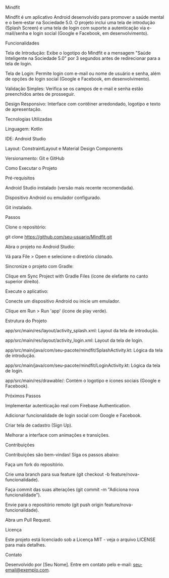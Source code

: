 Mindfit



Mindfit é um aplicativo Android desenvolvido para promover a saúde mental e o bem-estar na Sociedade 5.0. O projeto inclui uma tela de introdução (Splash Screen) e uma tela de login com suporte a autenticação via e-mail/senha e login social (Google e Facebook, em desenvolvimento).

Funcionalidades





Tela de Introdução: Exibe o logotipo do Mindfit e a mensagem "Saúde Inteligente na Sociedade 5.0" por 3 segundos antes de redirecionar para a tela de login.



Tela de Login: Permite login com e-mail ou nome de usuário e senha, além de opções de login social (Google e Facebook, em desenvolvimento).



Validação Simples: Verifica se os campos de e-mail e senha estão preenchidos antes de prosseguir.



Design Responsivo: Interface com contêiner arredondado, logotipo e texto de apresentação.

Tecnologias Utilizadas





Linguagem: Kotlin



IDE: Android Studio



Layout: ConstraintLayout e Material Design Components



Versionamento: Git e GitHub

Como Executar o Projeto

Pré-requisitos





Android Studio instalado (versão mais recente recomendada).



Dispositivo Android ou emulador configurado.



Git instalado.

Passos





Clone o repositório:

git clone https://github.com/seu-usuario/Mindfit.git



Abra o projeto no Android Studio:





Vá para File > Open e selecione o diretório clonado.



Sincronize o projeto com Gradle:





Clique em Sync Project with Gradle Files (ícone de elefante no canto superior direito).



Execute o aplicativo:





Conecte um dispositivo Android ou inicie um emulador.



Clique em Run > Run 'app' (ícone de play verde).

Estrutura do Projeto





app/src/main/res/layout/activity_splash.xml: Layout da tela de introdução.



app/src/main/res/layout/activity_login.xml: Layout da tela de login.



app/src/main/java/com/seu-pacote/mindfit/SplashActivity.kt: Lógica da tela de introdução.



app/src/main/java/com/seu-pacote/mindfit/LoginActivity.kt: Lógica da tela de login.



app/src/main/res/drawable/: Contém o logotipo e ícones sociais (Google e Facebook).

Próximos Passos





Implementar autenticação real com Firebase Authentication.



Adicionar funcionalidade de login social com Google e Facebook.



Criar tela de cadastro (Sign Up).



Melhorar a interface com animações e transições.

Contribuições

Contribuições são bem-vindas! Siga os passos abaixo:





Faça um fork do repositório.



Crie uma branch para sua feature (git checkout -b feature/nova-funcionalidade).



Faça commit das suas alterações (git commit -m "Adiciona nova funcionalidade").



Envie para o repositório remoto (git push origin feature/nova-funcionalidade).



Abra um Pull Request.

Licença

Este projeto está licenciado sob a Licença MIT - veja o arquivo LICENSE para mais detalhes.

Contato

Desenvolvido por [Seu Nome]. Entre em contato pelo e-mail: seu-email@exemplo.com.
